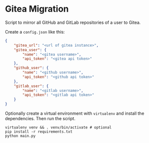 # Gitea Migration

Script to mirror all GitHub and GitLab repositories of a user to Gitea.

Create a `config.json` like this:

```json
{
    "gitea_url": "<url of gitea instance>",
    "gitea_user": {
        "name": "<gitea username>",
        "api_token": "<gitea api token>"
    },
    "github_user": {
        "name": "<github username>",
        "api_token": "<github api token>"
    },
    "gitlab_user": {
        "name": "<gitlab username>",
        "api_token": "<gitlab api token>"
    }
}
```

Optionally create a virtual environment with `virtualenv` and install the dependencies.
Then run the script.

```shell
virtualenv venv && . venv/bin/activate # optional
pip install -r requirements.txt
python main.py
```
